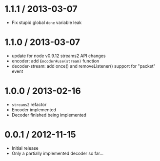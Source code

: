 1.1.1 / 2013-03-07
==================

 * Fix stupid global `done` variable leak

1.1.0 / 2013-03-07
==================

 * update for node v0.9.12 streams2 API changes
 * encoder: add `Encoder#use(stream)` function
 * decoder-stream: add once() and removeListener() support for "packet" event

1.0.0 / 2013-02-16
==================

 * `streams2` refactor
 * Encoder implemented
 * Decoder finished being implemented

0.0.1 / 2012-11-15
==================

 * Initial release
 * Only a partially implemented decoder so far...
